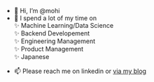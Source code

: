 - 👋 Hi, I’m @mohi
- 👀 I spend a lot of my time on  
     ✨ Machine Learning/Data Science  
     ✨ Backend Developement   
     ✨ Engineering Management   
     ✨ Product Management    
     ✨ Japanese 
<!---
- 🌱 I’m currently learning ...
- 💞️ I’m looking to collaborate on ...
--->
- 📫 Please reach me on linkedin or [via my blog](https://mohi.github.io)

<!---
mohi/mohi is a ✨ special ✨ repository because its `README.md` (this file) appears on your GitHub profile.
You can click the Preview link to take a look at your changes.
--->
